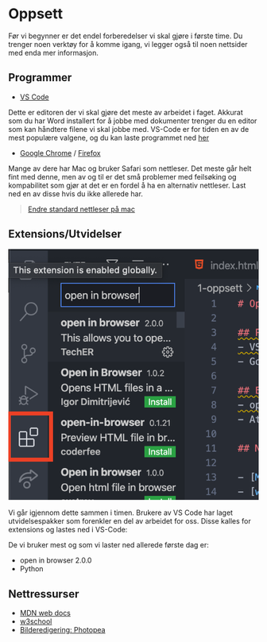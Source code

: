 # Oppsett

Før vi begynner er det endel forberedelser vi skal gjøre i første time. Du trenger noen verktøy for å komme igang, vi legger også til noen nettsider med enda mer informasjon.

## Programmer
- [VS Code](https://code.visualstudio.com/)

Dette er editoren der vi skal gjøre det meste av arbeidet i faget. Akkurat som du har Word installert for å jobbe med dokumenter trenger du en editor som kan håndtere filene vi skal jobbe med. VS-Code er for tiden en av de mest populære valgene, og du kan laste programmet ned [her](https://code.visualstudio.com/)

- [Google Chrome](https://www.google.com/intl/no/chrome/) / [Firefox](https://www.mozilla.org/nb-NO/firefox/new/)

Mange av dere har Mac og bruker Safari som nettleser. Det meste går helt fint med denne, men av og til er det små problemer med feilsøking og kompabilitet som gjør at det er en fordel å ha en alternativ nettleser. Last ned en av disse hvis du ikke allerede har.

> [Endre standard nettleser på mac](https://support.apple.com/no-no/HT201607)

## Extensions/Utvidelser

![extensions i VS Code](extensions.png ':size=200')

Vi går igjennom dette sammen i timen. Brukere av VS Code har laget utvidelsespakker som forenkler en del av arbeidet for oss. Disse kalles for extensions og lastes ned i VS-Code:

De vi bruker mest og som vi laster ned allerede første dag er:
- open in browser 2.0.0
- Python


## Nettressurser

- [MDN web docs](https://developer.mozilla.org/en-US/)
- [w3school](https://www.w3schools.com/)
- [Bilderedigering: Photopea](https://www.photopea.com/)
